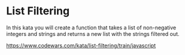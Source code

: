 # List Filtering

In this kata you will create a function that takes a list of non-negative integers and strings and returns a new list with the strings filtered out.

https://www.codewars.com/kata/list-filtering/train/javascript